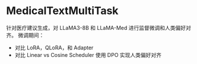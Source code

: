 # MedicalTextMultiTask
针对医疗建议生成，对 LLaMA3-8B 和 LLaMA-Med 进行监督微调和人类偏好对齐。
微调期间：
- 对比 LoRA，QLoRA，和 Adapter
- 对比 Linear vs Cosine Scheduler
使用 DPO 实现人类偏好对齐